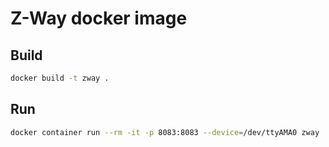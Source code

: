 # Z-Way docker image

## Build
```sh
docker build -t zway .
```

## Run
```sh
docker container run --rm -it -p 8083:8083 --device=/dev/ttyAMA0 zway
```
